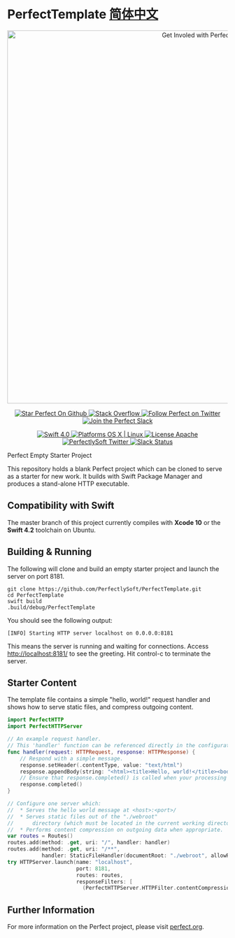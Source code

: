 # PerfectTemplate [简体中文](README.zh_CN.md)

<p align="center">
    <a href="http://perfect.org/get-involved.html" target="_blank">
        <img src="http://perfect.org/assets/github/perfect_github_2_0_0.jpg" alt="Get Involed with Perfect!" width="854" />
    </a>
</p>

<p align="center">
    <a href="https://github.com/PerfectlySoft/Perfect" target="_blank">
        <img src="http://www.perfect.org/github/Perfect_GH_button_1_Star.jpg" alt="Star Perfect On Github" />
    </a>  
    <a href="http://stackoverflow.com/questions/tagged/perfect" target="_blank">
        <img src="http://www.perfect.org/github/perfect_gh_button_2_SO.jpg" alt="Stack Overflow" />
    </a>  
    <a href="https://twitter.com/perfectlysoft" target="_blank">
        <img src="http://www.perfect.org/github/Perfect_GH_button_3_twit.jpg" alt="Follow Perfect on Twitter" />
    </a>  
    <a href="http://perfect.ly" target="_blank">
        <img src="http://www.perfect.org/github/Perfect_GH_button_4_slack.jpg" alt="Join the Perfect Slack" />
    </a>
</p>

<p align="center">
    <a href="https://developer.apple.com/swift/" target="_blank">
        <img src="https://img.shields.io/badge/Swift-4.0-orange.svg?style=flat" alt="Swift 4.0">
    </a>
    <a href="https://developer.apple.com/swift/" target="_blank">
        <img src="https://img.shields.io/badge/Platforms-OS%20X%20%7C%20Linux%20-lightgray.svg?style=flat" alt="Platforms OS X | Linux">
    </a>
    <a href="http://perfect.org/licensing.html" target="_blank">
        <img src="https://img.shields.io/badge/License-Apache-lightgrey.svg?style=flat" alt="License Apache">
    </a>
    <a href="http://twitter.com/PerfectlySoft" target="_blank">
        <img src="https://img.shields.io/badge/Twitter-@PerfectlySoft-blue.svg?style=flat" alt="PerfectlySoft Twitter">
    </a>
    <a href="http://perfect.ly" target="_blank">
        <img src="http://perfect.ly/badge.svg" alt="Slack Status">
    </a>
</p>

Perfect Empty Starter Project

This repository holds a blank Perfect project which can be cloned to serve as a starter for new work. It builds with Swift Package Manager and produces a stand-alone HTTP executable.

## Compatibility with Swift

The master branch of this project currently compiles with **Xcode 10** or the **Swift 4.2** toolchain on Ubuntu.

## Building & Running

The following will clone and build an empty starter project and launch the server on port 8181.

```
git clone https://github.com/PerfectlySoft/PerfectTemplate.git
cd PerfectTemplate
swift build
.build/debug/PerfectTemplate
```

You should see the following output:

```
[INFO] Starting HTTP server localhost on 0.0.0.0:8181
```

This means the server is running and waiting for connections. Access [http://localhost:8181/](http://127.0.0.1:8181/) to see the greeting. Hit control-c to terminate the server.

## Starter Content

The template file contains a simple "hello, world!" request handler and shows how to serve static files, and compress outgoing content.

```swift
import PerfectHTTP
import PerfectHTTPServer

// An example request handler.
// This 'handler' function can be referenced directly in the configuration below.
func handler(request: HTTPRequest, response: HTTPResponse) {
	// Respond with a simple message.
	response.setHeader(.contentType, value: "text/html")
	response.appendBody(string: "<html><title>Hello, world!</title><body>Hello, world!</body></html>")
	// Ensure that response.completed() is called when your processing is done.
	response.completed()
}

// Configure one server which:
//	* Serves the hello world message at <host>:<port>/
//	* Serves static files out of the "./webroot"
//		directory (which must be located in the current working directory).
//	* Performs content compression on outgoing data when appropriate.
var routes = Routes()
routes.add(method: .get, uri: "/", handler: handler)
routes.add(method: .get, uri: "/**",
		   handler: StaticFileHandler(documentRoot: "./webroot", allowResponseFilters: true).handleRequest)
try HTTPServer.launch(name: "localhost",
					  port: 8181,
					  routes: routes,
					  responseFilters: [
						(PerfectHTTPServer.HTTPFilter.contentCompression(data: [:]), HTTPFilterPriority.high)])

```

## Further Information
For more information on the Perfect project, please visit [perfect.org](http://perfect.org).
